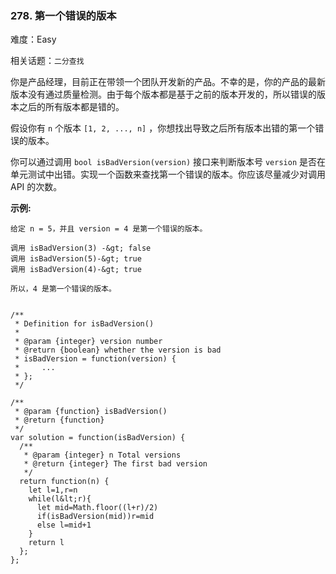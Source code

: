 ### 278. 第一个错误的版本

难度：Easy

相关话题：`二分查找`

你是产品经理，目前正在带领一个团队开发新的产品。不幸的是，你的产品的最新版本没有通过质量检测。由于每个版本都是基于之前的版本开发的，所以错误的版本之后的所有版本都是错的。



假设你有  `n`  个版本  `[1, 2, ..., n]` ，你想找出导致之后所有版本出错的第一个错误的版本。



你可以通过调用 `bool isBadVersion(version)` 接口来判断版本号  `version`  是否在单元测试中出错。实现一个函数来查找第一个错误的版本。你应该尽量减少对调用 API 的次数。



 **示例:** 





```
给定 n = 5，并且 version = 4 是第一个错误的版本。

调用 isBadVersion(3) -&gt; false
调用 isBadVersion(5)-&gt; true
调用 isBadVersion(4)-&gt; true

所以，4 是第一个错误的版本。


```


```
/**
 * Definition for isBadVersion()
 * 
 * @param {integer} version number
 * @return {boolean} whether the version is bad
 * isBadVersion = function(version) {
 *     ...
 * };
 */

/**
 * @param {function} isBadVersion()
 * @return {function}
 */
var solution = function(isBadVersion) {
  /**
   * @param {integer} n Total versions
   * @return {integer} The first bad version
   */
  return function(n) {
    let l=1,r=n
    while(l&lt;r){
      let mid=Math.floor((l+r)/2)
      if(isBadVersion(mid))r=mid
      else l=mid+1
    }
    return l
  };
};



```
